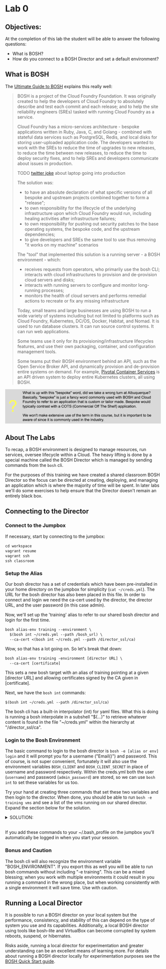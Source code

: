 # Lab 0
## Objectives:
At the completion of this lab the student will be able to answer the following questions:

* What is BOSH?
* How do you connect to a BOSH Director and set a default environment?

## What is BOSH
The [Ultimate Guide to BOSH](https://ultimateguidetobosh.com/introduction/#what-is-bosh) explains this really well:

>BOSH is a project of the Cloud Foundry Foundation. It was originally created to help the developers of Cloud Foundry to absolutely describe and test each commit and each release; and to help the site reliability engineers (SREs) tasked with running Cloud Foundry as a service.
>
>Cloud Foundry has a micro-services architecture - bespoke applications written in Ruby, Java, C, and Golang - combined with stateful data services such as PostgreSQL, Redis, and local disks for storing user-uploaded application code. The developers wanted to work with the SREs to reduce the time of upgrades to new releases, to reduce the time between new releases, to reduce the time to deploy security fixes, and to help SREs and developers communicate about issues in production.
>
>TODO [twitter joke](https://twitter.com/oising/status/298464920717099009) about laptop going into production
>
>The solution was:
>
>* to have an absolute declaration of what specific versions of all bespoke and upstream projects combined together to form a "release";
>* to own responsibility for the lifecycle of the underlying infrastructure upon which Cloud Foundry would run, including healing activities after infrastructure failures;
>* to own responsibility for pushing out security patches to the base operating systems, the bespoke code, and the upstream dependencies;
>* to give developers and SREs the same tool to use thus removing "it works on my machine" scenarios
>
>The "tool" that implemented this solution is a running server - a BOSH environment - which:
>
>* receives requests from operators, who primarily use the bosh CLI;
interacts with cloud infrastructures to provision and de-provision cloud servers and disks;
>* interacts with running servers to configure and monitor long-running processes;
>* monitors the health of cloud servers and performs remedial actions to recreate or fix any missing infrastructure
>
>Today, small teams and large businesses are using BOSH to run a wide variety of systems including but not limited to platforms such as Cloud Foundry, Kubernetes, DC/OS, Docker, Habitat, and Nomad. It is used to run database clusters. It can run source control systems. It can run web applications.
>
>Some teams use it only for its provisioning/infrastructure lifecycles features, and use their own packaging, container, and configuration management tools.
>
>Some teams put their BOSH environment behind an API, such as the Open Service Broker API, and dynamically provision and de-provision entire systems on demand. For example, [Pivotal Container Services](https://pivotal.io/platform/pivotal-container-service) is an API driven system to deploy entire Kubernetes clusters, all using BOSH.

![Bespoke => Custom Built](../../images/bespoke_notice.png "Bespoke => Custom Built")


## About The Labs
To recap, a BOSH environment is designed to manage resources, run services, oversee lifecycle within a Cloud. The heavy lifting is done by a special machine called the BOSH Director which is managed by sending commands from the `bosh` cli.

For the purposes of this training we have created a shared classroom BOSH Director so the focus can be directed at creating, deploying, and managing an application which is where the majority of time will be spent. In later labs we'll do some exercises to help ensure that the Director doesn't remain an entirely black box.

## Connecting to the Director
### Connect to the Jumpbox
If necessary, start by connecting to the jumpbox:

    cd workspace
    vagrant resume
    vagrant ssh
    ssh classroom

### Setup the Alias
Our bosh director has a set of credentials which have been pre-installed in your home directory on the jumpbox for simplicity (`cat ~/creds.yml`). The URL for the bosh director has also been placed in this file. In order to connect and login we need the ca-cert used by the director, the director URL, and the user password (in this case admin).

Now, we'll set up the 'training' alias to refer to our shared bosh director and login for the first time.

    bosh alias-env training --environment \
      $(bosh int ~/creds.yml --path /bosh_url) \
      --ca-cert <(bosh int ~/creds.yml --path /director_ssl/ca)

Wow, so that has a lot going on. So let's break that down:

    bosh alias-env training -environment [director URL] \
      --ca-cert [certificate]

This sets a new bosh target with an alias of training pointing at a given [director URL] and allowing certificates signed by the CA given in [certificate].

Next, we have the `bosh int` commands:

	$(bosh int ~/creds.yml --path /director_ssl/ca)

The bosh cli has a built-in interpolator (int) for yaml files. What this is doing is running a bosh interpolate in a subshell "$(...)" to retrieve whatever content is found in the file "~/creds.yml" within the hierarchy at "/director_ssl/ca".

### Login to the Bosh Environment
The basic command to login to the bosh director is `bosh -e [alias or env] login` and it will prompt you for a username ("Email()") and password. This of course, is not super convenient, fortunately it will also use the environment variables `BOSH_CLIENT` and `BOSH_CLIENT_SECRET` in place of username and password respectively. Within the creds.yml both the user (`username`) and password (`admin_password`) are stored, so we can use `bosh int` to set these variables for us too.

Try your hand at creating three commands that set these two variables and then login to the director. When done, you should be able to run `bosh -e training vms` and see a list of the vms running on our shared director. Expand the section below for the solution.

<details><summary>SOLUTION:</summary>
     
    export BOSH_CLIENT=$(bosh int ~/creds.yml --path /username)
    export BOSH_CLIENT_SECRET=$(bosh int ~/creds.yml --path /admin_password)
    bosh -e training login

</details><br/>

If you add these commands to your ~/.bash_profile on the jumpbox you'll automatically be logged in when you start your session.


### Bonus and Caution
The bosh cli will also recognize the environment variable "BOSH_ENVIRONMENT". If you export this as well you will be able to run bosh commands without including "-e training". This can be a mixed blessing; when you work with multiple environments it could result in you running a command in the wrong place, but when working consistently with a single environment it will save time. Use with caution.

## Running a Local Director
It is possible to run a BOSH director on your local system but the performance, consistency, and stability of this can depend on the type of system you use and its capabilities. Additionally, a local BOSH director using tools like bosh-lite and VirtualBox can become corrupted by system reboots, suspend, or hibernates.

Risks aside, running a local director for experimentation and greater understanding can be an excellent means of learning more. For details about running a BOSH director locally for experimentation purposes see the [BOSH Quick Start guide](https://bosh.io/docs/quick-start/).
